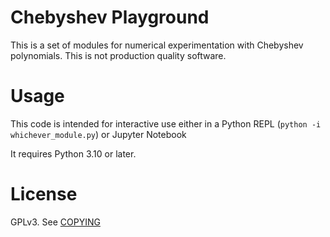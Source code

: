 # Chebyshev Playground

This is a set of modules for numerical experimentation with Chebyshev polynomials. This is not production quality software.

# Usage

This code is intended for interactive use either in a Python REPL (`python -i whichever_module.py`) or Jupyter Notebook

It requires Python 3.10 or later.

# License

GPLv3. See [COPYING](COPYING)
